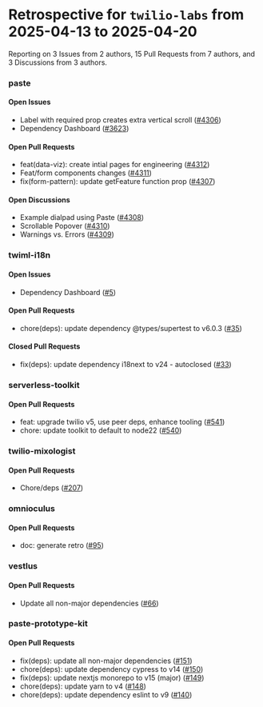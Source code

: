 # Retrospective for `twilio-labs` from 2025-04-13 to 2025-04-20

Reporting on 3 Issues from 2 authors, 15 Pull Requests from 7 authors, and 3 Discussions from 3 authors.


### paste

#### Open Issues

- Label with required prop creates extra vertical scroll ([#4306](https://github.com/twilio-labs/paste/issues/4306))
- Dependency Dashboard ([#3623](https://github.com/twilio-labs/paste/issues/3623))

#### Open Pull Requests

- feat(data-viz): create intial pages for engineering ([#4312](https://github.com/twilio-labs/paste/pull/4312))
- Feat/form components changes ([#4311](https://github.com/twilio-labs/paste/pull/4311))
- fix(form-pattern): update getFeature function prop ([#4307](https://github.com/twilio-labs/paste/pull/4307))

#### Open Discussions

- Example dialpad using Paste ([#4308](https://github.com/twilio-labs/paste/discussions/4308))
- Scrollable Popover ([#4310](https://github.com/twilio-labs/paste/discussions/4310))
- Warnings vs. Errors ([#4309](https://github.com/twilio-labs/paste/discussions/4309))

### twiml-i18n

#### Open Issues

- Dependency Dashboard ([#5](https://github.com/twilio-labs/twiml-i18n/issues/5))

#### Open Pull Requests

- chore(deps): update dependency @types/supertest to v6.0.3 ([#35](https://github.com/twilio-labs/twiml-i18n/pull/35))

#### Closed Pull Requests

- fix(deps): update dependency i18next to v24 - autoclosed ([#33](https://github.com/twilio-labs/twiml-i18n/pull/33))

### serverless-toolkit

#### Open Pull Requests

- feat: upgrade twilio v5, use peer deps, enhance tooling ([#541](https://github.com/twilio-labs/serverless-toolkit/pull/541))
- chore: update toolkit to default to node22 ([#540](https://github.com/twilio-labs/serverless-toolkit/pull/540))

### twilio-mixologist

#### Open Pull Requests

- Chore/deps ([#207](https://github.com/twilio-labs/twilio-mixologist/pull/207))

### omnioculus

#### Open Pull Requests

- doc: generate retro ([#95](https://github.com/twilio-labs/omnioculus/pull/95))

### vestlus

#### Open Pull Requests

- Update all non-major dependencies ([#66](https://github.com/twilio-labs/vestlus/pull/66))

### paste-prototype-kit

#### Open Pull Requests

- fix(deps): update all non-major dependencies ([#151](https://github.com/twilio-labs/paste-prototype-kit/pull/151))
- chore(deps): update dependency cypress to v14 ([#150](https://github.com/twilio-labs/paste-prototype-kit/pull/150))
- fix(deps): update nextjs monorepo to v15 (major) ([#149](https://github.com/twilio-labs/paste-prototype-kit/pull/149))
- chore(deps): update yarn to v4 ([#148](https://github.com/twilio-labs/paste-prototype-kit/pull/148))
- chore(deps): update dependency eslint to v9 ([#140](https://github.com/twilio-labs/paste-prototype-kit/pull/140))